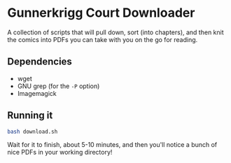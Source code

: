# Gunnerkrigg Court Downloader

A collection of scripts that will pull down, sort (into chapters), and then knit the comics into PDFs you can take with you on the go for reading.

## Dependencies

- wget
- GNU grep (for the `-P` option)
- Imagemagick

## Running it

```bash
bash download.sh
```

Wait for it to finish, about 5-10 minutes, and then you'll notice a bunch of nice PDFs in your working directory!
